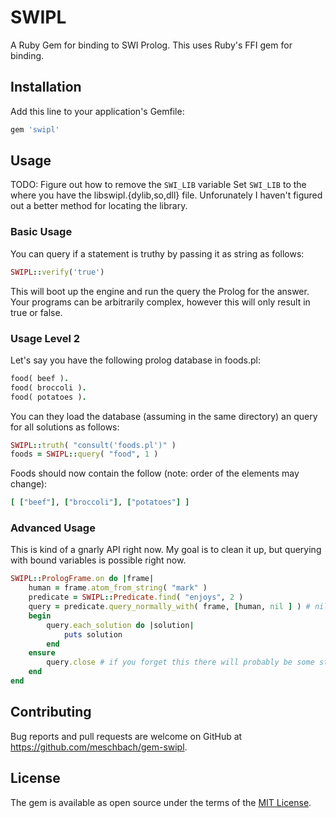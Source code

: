 # SWIPL

A Ruby Gem for binding to SWI Prolog. This uses Ruby's FFI gem for binding.

## Installation

Add this line to your application's Gemfile:

```ruby
gem 'swipl'
```

## Usage

TODO: Figure out how to remove the `SWI_LIB` variable
Set `SWI_LIB` to the where you have the libswipl.{dylib,so,dll} file.  Unforunately I haven't figured out a better method for locating the library.

### Basic Usage

You can query if a statement is truthy by passing it as string as follows:
```ruby
SWIPL::verify('true')
```

This will boot up the engine and run the query the Prolog for the answer.  Your programs can be arbitrarily complex, however this will only result in true or false.

### Usage Level 2

Let's say you have the following prolog database in foods.pl: 

```prolog
food( beef ).
food( broccoli ).
food( potatoes ).
```

You can they load the database (assuming in the same directory) an query for all solutions as follows:

```ruby
SWIPL::truth( "consult('foods.pl')" )
foods = SWIPL::query( "food", 1 )
```

Foods should now contain the follow (note: order of the elements may change):
```ruby
[ ["beef"], ["broccoli"], ["potatoes"] ]
```

### Advanced Usage

This is kind of a gnarly API right now.  My goal is to clean it up, but querying with bound variables is
possible right now.

```ruby
SWIPL::PrologFrame.on do |frame|
	human = frame.atom_from_string( "mark" )
	predicate = SWIPL::Predicate.find( "enjoys", 2 )
	query = predicate.query_normally_with( frame, [human, nil ] ) # nil will result in an unground variable
	begin
		query.each_solution do |solution|
			puts solution
		end
	ensure
		query.close # if you forget this there will probably be some strange statement about no foreign frame
	end
end
```


## Contributing

Bug reports and pull requests are welcome on GitHub at https://github.com/meschbach/gem-swipl.


## License

The gem is available as open source under the terms of the [MIT License](http://opensource.org/licenses/MIT).

